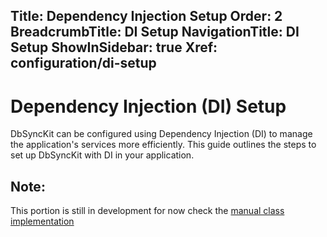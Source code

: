 ﻿﻿Title: Dependency Injection Setup
Order: 2
BreadcrumbTitle: DI Setup
NavigationTitle: DI Setup
ShowInSidebar: true
Xref: configuration/di-setup
---

# Dependency Injection (DI) Setup

DbSyncKit can be configured using Dependency Injection (DI) to manage the application's services more efficiently. This guide outlines the steps to set up DbSyncKit with DI in your application.

## Note:

This portion is still in development for now check the [manual class implementation](xref:configuration/manual-setup)

<!---

## 1. Service Registration

The first step is to register the necessary services in your application's DI container. Add the following registrations to your DI setup:

```csharp
// Add DbSyncKit services
services.AddScoped<Synchronization>();
services.AddScoped<IQueryGenerator, YourQueryGeneratorImplementation>();
services.AddScoped<IDatabase, YourDatabaseConnectionImplementation>();
// Add other services as needed
```

Ensure you replace `YourQueryGeneratorImplementation` and `YourDatabaseConnectionImplementation` with your actual implementations.

## 2. Database Configuration

Configure your source and destination databases using DbSyncKit's `IDatabase` interface. Here's an example using MSSQL:

```csharp
// Configure source and destination databases
IDatabase sourceDatabase = new YourDatabaseConnectionImplementation("source_connection_string");
IDatabase destinationDatabase = new YourDatabaseConnectionImplementation("destination_connection_string");
```

Replace `"source_connection_string"` and `"destination_connection_string"` with your actual connection strings.

## 3. Synchronization Setup

Finally, set up the synchronization process by injecting the configured services into your application components.

```csharp
// Example of setting up synchronization
ISynchronization synchronization = new Synchronization(
    serviceProvider.GetService<IQueryGenerator>(),
    sourceDatabase,
    destinationDatabase
);
```

Now you have DbSyncKit configured with Dependency Injection in your application.

Proceed to the [Usage Guide](xref:usage) to learn how to perform synchronization tasks with DbSyncKit.

-->